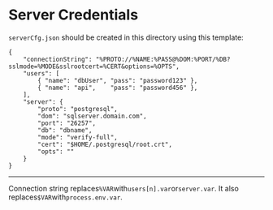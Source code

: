 # Server Credentials

`serverCfg.json` should be created in this directory using this template:
```
{
	"connectionString": "%PROTO://%NAME:%PASS@%DOM:%PORT/%DB?sslmode=%MODE&sslrootcert=%CERT&options=%OPTS",
	"users": [
		{ "name": "dbUser", "pass": "password123" },
		{ "name": "api",    "pass": "password456" },
	],
	"server": {
		"proto": "postgresql",
		"dom": "sqlserver.domain.com",
		"port": "26257",
		"db": "dbname",
		"mode": "verify-full",
		"cert": "$HOME/.postgresql/root.crt",
		"opts": ""
	}
}
```

------------

Connection string replaces`%VAR`with`users[n].var`or`server.var`.
It also replaces`$VAR`with`process.env.var`.